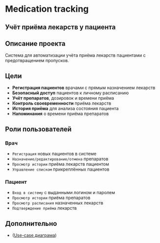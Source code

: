 # Medication tracking
## Учёт приёма лекарств у пациента
## Описание проекта

Система для автоматизации учёта приёма лекарств пациентами с предотвращением пропусков.

##  Цели

- **Регистрация пациентов** врачами с прямым назначением лекарств
- **Безопасный доступ** пациентов к личному расписанию
- **Учёт препаратов**, дозировок и времени приёма
- **Контроль своевременности** приёма лекарств
- **История приёма** для анализа состояния пациента
- **Напоминания** о времени приёма препаратов

##  Роли пользователей

###  Врач
- `Регистрация` новых пациентов в системе
- `Назначение/редактирование/отмена` препаратов
- `Просмотр истории` приёма лекарств пациентом
- `Управление списком` прикреплённых пациентов

###  Пациент
- `Вход в систему` с выданными логином и паролем
- `Просмотр истории` приёма препаратов
- `Просмотр расписания` назначенных лекарств
- `Подтверждение приёма` лекарств

##  Дополнительно
-  ([Use-case диаграма](https://ibb.co/4R7LcXBR))
